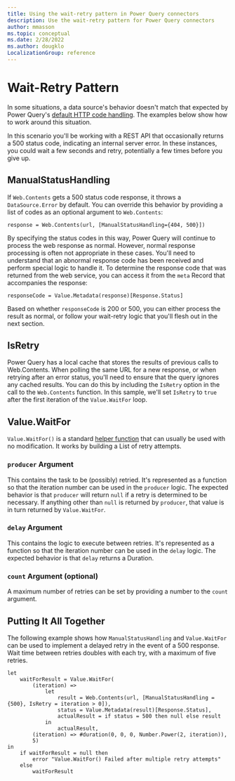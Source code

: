 ```yaml
---
title: Using the wait-retry pattern in Power Query connectors
description: Use the wait-retry pattern for Power Query connectors
author: mmasson
ms.topic: conceptual
ms.date: 2/28/2022
ms.author: dougklo
LocalizationGroup: reference
---
```


# Wait-Retry Pattern

In some situations, a data source's behavior doesn't match that expected by Power Query's [default HTTP code handling](HandlingStatusCodes.md). The examples below show how to work around this situation.

In this scenario you'll be working with a REST API that occasionally returns a 500 status code, indicating an internal server error. In these instances, you could wait a few seconds and retry, potentially a few times before you give up.

## ManualStatusHandling

If `Web.Contents` gets a 500 status code response, it throws a `DataSource.Error` by default. You can override this behavior by providing a list of codes as an optional argument to `Web.Contents`:

```
response = Web.Contents(url, [ManualStatusHandling={404, 500}])
```

By specifying the status codes in this way, Power Query will continue to process the web response as normal. However, normal response processing is often not appropriate in these cases. You'll need to understand that an abnormal response code has been received and perform special logic to handle it. To determine the response code that was returned from the web service, you can access it from the `meta` Record that accompanies the response:

```
responseCode = Value.Metadata(response)[Response.Status]
```

Based on whether `responseCode` is 200 or 500, you can either process the result as normal, or follow your wait-retry logic that you'll flesh out in the next section.

## IsRetry

Power Query has a local cache that stores the results of previous calls to Web.Contents. When polling the same URL for a new response, or when retrying after an error status,
you'll need to ensure that the query ignores any cached results. You can do this by including the `IsRetry` option in the call to the `Web.Contents` function. In this sample, we'll set `IsRetry` to `true` after the first iteration of the `Value.WaitFor` loop.

## Value.WaitFor

`Value.WaitFor()` is a standard [helper function](HelperFunctions.md) that can usually be used with no modification. It works by building a List of retry attempts.

### `producer` Argument

This contains the task to be (possibly) retried. It's represented as a function so that the iteration number can be used in the `producer` logic. The expected behavior is that `producer` will return `null` if a retry is determined to be necessary. If anything other than `null` is returned by `producer`, that value is in turn returned by `Value.WaitFor`.

### `delay` Argument

This contains the logic to execute between retries. It's represented as a function so that the iteration number can be used in the `delay` logic. The expected behavior is that `delay` returns a Duration.

### `count` Argument (optional)

A maximum number of retries can be set by providing a number to the `count` argument.

## Putting It All Together

The following example shows how `ManualStatusHandling` and `Value.WaitFor` can be used to implement a delayed retry in the event of a 500 response. Wait time between retries doubles with each try, with a maximum of five retries.

```
let
    waitForResult = Value.WaitFor(
        (iteration) =>
            let
                result = Web.Contents(url, [ManualStatusHandling = {500}, IsRetry = iteration > 0]),
                status = Value.Metadata(result)[Response.Status],
                actualResult = if status = 500 then null else result
            in
                actualResult,
        (iteration) => #duration(0, 0, 0, Number.Power(2, iteration)),
        5)
in
    if waitForResult = null then
        error "Value.WaitFor() Failed after multiple retry attempts"
    else
        waitForResult
```
